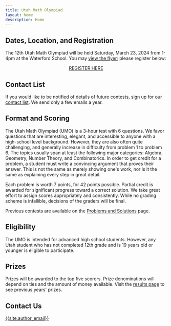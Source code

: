```yaml
---
title: Utah Math Olympiad
layout: home
description: Home
---
```


## Dates, Location, and Registration

The 12th Utah Math Olympiad will be held Saturday, March 23, 2024 from 1-4pm at the Waterford School. You may [view the flyer](/doc/2024-umo-flyer.pdf); please register below:

<!-- HTML for registration link -->
<center><span>
<a class="registerlink" href="https://docs.google.com/forms/d/e/1FAIpQLScq_3rwBsM4eNwTIj4yGIceSNvgaL4btwuH1kqq_hOR6BBpdg/viewform?usp=sf_link">REGISTER HERE</a>
</span></center>

<!-- - **[Results](/results/2023) are now available!**

- You may also view the [Problems](/doc/2023UtahMathOlympiad.pdf) and [Solutions](/doc/2023UtahMathOlympiadSolutions.pdf). -->

## Contact List

If you would like to be notified of details of future contests, sign up for our [contact list](https://forms.gle/64Ns5xXmiR6GHraJ7). We send only a few emails a year.

## Format and Scoring

The Utah Math Olympiad (UMO) is a 3-hour test with 6 questions. We favor questions that are interesting, elegant, and accessible to anyone with a high-school level background. However, they are also often quite challenging, and generally increase in difficulty from problem 1 to problem 6. The topics usually span at least the following major categories: Algebra, Geometry, Number Theory, and Combinatorics. In order to get credit for a problem, a student must write a convincing argument that proves their answer. This is not the same as merely showing one's work, nor is it the same as explaining every step in great detail.

Each problem is worth 7 points, for 42 points possible. Partial credit is awarded for significant progress toward a correct solution. We take great effort to assign scores appropriately and consistently. While no grading scheme is infallible, decisions of the graders will be final.

Previous contests are available on the [Problems and Solutions](problems) page.

## Eligibility

The UMO is intended for advanced high school students. However, any Utah student who has not completed 12th grade and is 19 years old or younger is eligible to participate.

## Prizes

Prizes will be awarded to the top five scorers. Prize denominations will depend on ties and the amount of money available. Visit the [results page](results) to see previous years' prizes.

## Contact Us

[{{site.author_email}}](mailto:{{site.author_email}})
